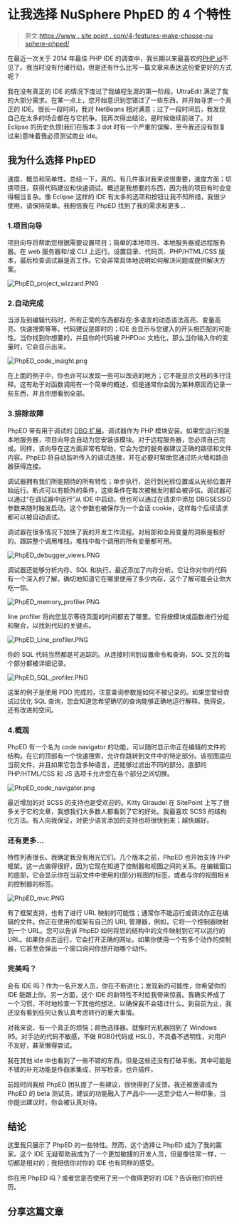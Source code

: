 # 让我选择 NuSphere PhpED 的 4 个特性

> 原文:[https://www . site point . com/4-features-make-choose-nu sphere-phped/](https://www.sitepoint.com/4-features-make-choose-nusphere-phped/)

在最近一次关于 2014 年最佳 PHP IDE 的调查中，我长期以来最喜欢的[PHP id](http://www.nusphere.com/products/phped.htm)不见了。我当时没有付诸行动，但是还有什么比写一篇文章来表达这份爱更好的方式呢？

我在没有真正的 IDE 的情况下度过了我编程生涯的第一阶段。UltraEdit 满足了我的大部分需求。在某一点上，您开始意识到您错过了一些东西，并开始寻求一个真正的 IDE。很长一段时间，我对 NetBeans 相对满意；过了一段时间后，我发现自己在太多的场合都在与它抗争。我再次得出结论，是时候继续前进了。对 Eclipse 的历史仇恨(我们在版本 3 dot 时有一个严重的误解，至今我还没有恢复过来)意味着我必须测试商业 ide。

## 我为什么选择 PhpED

速度、概览和简单性。总结一下，真的。有几件事对我来说很重要，速度方面；切换项目，获得代码建议和快速调试。概述是我想要的东西，因为我的项目有时会变得相当复杂。像 Eclipse 这样的 IDE 有太多的选项和按钮让我不知所措，我很少使用，请保持简单。我相信我在 PhpED 找到了我的需求和更多…

### 1.项目向导

项目向导将帮助您根据需要设置项目；简单的本地项目、本地服务器或远程服务器。在 web 服务器和/或 CLI 上运行。设置目录、代码页、PHP/HTML/CSS 版本，最后检查调试器是否工作。它会非常具体地说明如何解决问题或提供解决方案。

![PhpED_project_wizzard.PNG](../Images/6b0f7bdbf83f9404fbbac43f7d48105a.png)

### 2.自动完成

当涉及到编辑代码时，所有正常的东西都存在:多语言的动态语法高亮、变量高亮、快速搜索等等。代码建议是即时的；IDE 会显示与您键入的开头相匹配的可能性。当你找到你想要的，并且你的代码被 PHPDoc 文档化，那么当你输入你的变量时，它会显示出来。

![PhpED_code_insight.png](../Images/dec33624e943bbb830dc0b220d7d9407.png)

在上面的例子中，你也许可以发现一些可以改进的地方；它不能显示文档的多行注释。这有助于对函数调用有一个简单的概述，但是通常你会因为某种原因而记录一些东西，并且你想看到全部。

### 3.排除故障

PhpED 带有用于调试的 [DBG 扩展](http://www.php-debugger.com/dbg/)。调试器作为 PHP 模块安装。如果您运行的是本地服务器，项目向导会自动为您安装该模块。对于远程服务器，您必须自己完成。同样，该向导在这方面非常有帮助，它会为您的服务器建议正确的路径和文件内容。PhpED 将自动监听传入的调试连接，并在必要时帮助您通过防火墙和路由器获得连接。

调试器拥有我们所能期待的所有特性；单步执行，运行到光标位置或从光标位置开始运行。断点可以有额外的条件，这些条件在每次被触发时都会被评估。调试器可以通过“在调试器中运行”从 IDE 中启动，但也可以通过在请求中添加 DBGSESSID 参数来随时触发启动。这个参数也被保存为一个会话 cookie，这样每个后续请求都可以被自动调试。

调试器在很多情况下加快了我的开发工作流程。对局部和全局变量的洞察是极好的。跟踪整个调用堆栈，堆栈中每个调用的所有变量都可用。

![PhpED_debugger_views.PNG](../Images/a3988c32e8426ab2d751319ad13c9071.png)

调试器还能够分析内存、SQL 和执行。最近添加了内存分析。它让你对你的代码有一个深入的了解，确切地知道它在哪里使用了多少内存，这个了解可能会让你大吃一惊。

![PhpED_memory_profiler.PNG](../Images/0b9495fd7837a51e332dc1f60fb23247.png)

line profiler 将向您显示等待页面的时间都去了哪里。它将按模块或函数进行分组和聚合，以找到代码的关键点。

![PhpED_Line_profiler.PNG](../Images/0fb7600e183f40d84cec7c7a954ee67c.png)

你的 SQL 代码当然都是可追踪的。从连接时间到设置命令和查询，SQL 交互的每个部分都被详细记录。

![PhpED_SQL_profiler.PNG](../Images/897e7fdfbbd8f24a50abe095612c8ef6.png)

这里的例子是使用 PDO 完成的，注意查询参数是如何不被记录的。如果您曾经尝试过优化 SQL 查询，您会知道您希望确切的查询能够正确地运行解释。我得说，还有改进的空间。

### 4.概观

PhpED 有一个名为 code navigator 的功能，可以随时显示你正在编辑的文件的结构。在它的顶部有一个快速搜索，允许你跳转到文件中的特定部分。该视图适应当前文件，并且如果它包含多种语言，还能够过滤出不同的部分。底部的 PHP/HTML/CSS 和 JS 选项卡允许您在各个部分之间切换。

![PhpED_code_navigator.png](../Images/30844fba6a96af35b07a87e01f748c2a.png)

最近增加的对 SCSS 的支持也是受欢迎的。Kitty Giraudel 在 SitePoint 上写了很多关于它的文章，我想我们大多数人都看到了它的好处。我最喜欢 SCSS 的结构化方法。有人向我保证，对更少语言添加的支持也将很快到来；越快越好。

### 还有更多…

特性列表很长。我确定我没有用光它们。几个版本之前，PhpED 也开始支持 PHP 框架。这一点做得很好，因为它现在知道了控制器和视图之间的关系。在编辑窗口的底部，它会显示你在当前文件中使用的(部分)视图的标签，或者与你的视图相关的控制器的标签。

![PhpED_mvc.PNG](../Images/77db99217d6bc8f64a12a8cf6f8343f7.png)

有了框架支持，也有了进行 URL 映射的可能性；通常你不能运行或调试你正在编辑的文件。你正在使用的框架有自己的 URL 管理器，例如，它将一个控制器映射到一个 URL。您可以告诉 PhpED 如何将您的结构中的文件映射到它可以运行的 URL。如果你点击运行，它会打开正确的网址。如果你使用一个有多个动作的控制器，它甚至会弹出一个窗口询问你想开始哪个动作。

### 完美吗？

会有 IDE 吗？作为一名开发人员，你在不断进化；发现新的可能性，你希望你的 IDE 能跟上你。另一方面，这个 IDE 的新特性不时给我带来惊喜。我确实养成了一个习惯，不时地检查一下其他的想法，以确保我不会错过什么。到目前为止，我还没有看到任何让我认真考虑转行的重大事情。

对我来说，有一个真正的烦恼；颜色选择器。就像时光机器回到了 Windows 95。对手边的代码不敏感，不做 RGB()代码或 HSL()，不具备不透明性，对用户不友好，甚至懒得尝试。

我在其他 ide 中也看到了一些不错的东西，但是这些还没有打破平衡。其中可能是不错的补充功能是作曲家集成，拼写检查，也许插件。

前段时间我给 PhpED 团队提了一些建议，很快得到了反馈。我还被邀请成为 PhpED 的 beta 测试员，建议的功能融入了产品中——这至少给人一种印象，当你提出建议时，你会被认真对待。

## 结论

这里我只展示了 PhpED 的一些特性。然而，这个选择让 PhpED 成为了我的赢家。这个 IDE 无疑帮助我成为了一个更加敏捷的开发人员，但是像往常一样，一切都是相对的；我相信你对你的 IDE 也有同样的感受。

你在用 PhpED 吗？或者您是否使用了另一个做得更好的 IDE？告诉我们你的经历。

## 分享这篇文章
